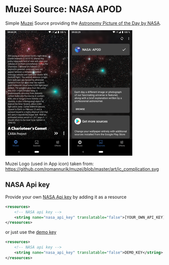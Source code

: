 # Muzei Source: NASA APOD
Simple [Muzei](http://muzei.co/) Source providing the [Astronomy Picture of the Day by NASA](https://apod.nasa.gov/apod/astropix.html).

<div>
<img src="https://github.com/kollerlukas/NasaMuzei/raw/master/screenshots/screenshot-main.png" alt="Screenshot Main" width="200">
<img src="https://github.com/kollerlukas/NasaMuzei/raw/master/screenshots/screenshot-source.png" alt="Screenshot Source" width="200">
</div>

Muzei Logo (used in App icon) taken from: https://github.com/romannurik/muzei/blob/master/art/ic_complication.svg

## NASA Api key
Provide your own [NASA Api key](https://api.nasa.gov/index.html#apply-for-an-api-key) by adding it as a resource
```xml
<resources>
    <!-- NASA api key -->
    <string name="nasa_api_key" translatable="false">[YOUR_OWN_API_KEY]</string>
</resources>
```
or just use the [demo key](https://api.nasa.gov/api.html#authentication)
```xml
<resources>
    <!-- NASA api key -->
    <string name="nasa_api_key" translatable="false">DEMO_KEY</string>
</resources>
```
